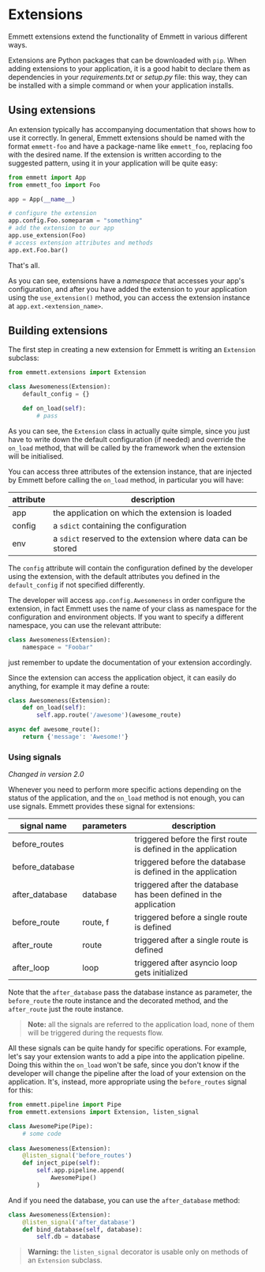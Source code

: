 Extensions
==========

Emmett extensions extend the functionality of Emmett in various different ways.

Extensions are Python packages that can be downloaded with `pip`. When adding extensions to your application, it is a good habit to declare them as dependencies in your *requirements.txt* or *setup.py* file: this way, they can be installed with a simple command or when your application installs.

Using extensions
----------------

An extension typically has accompanying documentation that shows how to use it correctly. In general, Emmett extensions should be named with the format `emmett-foo` and have a package-name like `emmett_foo`, replacing foo with the desired name. If the extension is written according to the suggested pattern, using it in your 
application will be quite easy:

```python
from emmett import App
from emmett_foo import Foo

app = App(__name__)

# configure the extension
app.config.Foo.someparam = "something"
# add the extension to our app
app.use_extension(Foo)
# access extension attributes and methods
app.ext.Foo.bar()
```

That's all.   

As you can see, extensions have a *namespace* that accesses your app's configuration, and after you have added the extension to your application using the `use_extension()` method, you can access the extension instance at `app.ext.<extension_name>`.


Building extensions
-------------------

The first step in creating a new extension for Emmett is writing an `Extension` subclass:

```python
from emmett.extensions import Extension

class Awesomeness(Extension):
    default_config = {}

    def on_load(self):
        # pass
```

As you can see, the `Extension` class in actually quite simple, since you just have to write down the default configuration (if needed) and override the `on_load` method, that will be called by the framework when the extension will be initialised.

You can access three attributes of the extension instance, that are injected by Emmett before calling the `on_load` method, in particular you will have:

| attribute | description |
| --- | --- |
| app | the application on which the extension is loaded |
| config | a `sdict` containing the configuration |
| env | a `sdict` reserved to the extension where data can be stored |

The `config` attribute will contain the configuration defined by the developer using the extension, with the default attributes you defined in the `default_config` if not specified differently.

The developer will access `app.config.Awesomeness` in order configure the extension, in fact Emmett uses the name of your class as namespace for the configuration and environment objects. If you want to specify a different namespace, you can use the relevant attribute:

```python
class Awesomeness(Extension):
    namespace = "Foobar"
```

just remember to update the documentation of your extension accordingly.

Since the extension can access the application object, it can easily do anything, for example it may define a route:

```python
class Awesomeness(Extension):
    def on_load(self):
        self.app.route('/awesome')(awesome_route)

async def awesome_route():
    return {'message': 'Awesome!'}
```

### Using signals

*Changed in version 2.0*

Whenever you need to perform more specific actions depending on the status of the application, and the `on_load` method is not enough, you can use signals. Emmett provides these signal for extensions:

| signal name | parameters | description |
| --- | --- | --- |
| before\_routes | | triggered before the first route is defined in the application |
| before\_database | | triggered before the database is defined in the application |
| after\_database | database | triggered after the database has been defined in the application |
| before\_route | route, f | triggered before a single route is defined |
| after\_route | route | triggered after a single route is defined |
| after\_loop | loop | triggered after asyncio loop gets initialized |

Note that the `after_database` pass the database instance as parameter, the `before_route` the route instance and the decorated method, and the `after_route` just the route instance.

> **Note:** all the signals are referred to the application load, none of them will be triggered during the requests flow.

All these signals can be quite handy for specific operations. For example, let's say your extension wants to add a pipe into the application pipeline. Doing this within the `on_load` won't be safe, since you don't know if the developer will change the pipeline after the load of your extension on the application. It's, instead, more appropriate using the `before_routes` signal for this: 

```python
from emmett.pipeline import Pipe
from emmett.extensions import Extension, listen_signal

class AwesomePipe(Pipe):
    # some code
    
class Awesomeness(Extension):
    @listen_signal('before_routes')
    def inject_pipe(self):
        self.app.pipeline.append(
            AwesomePipe()
        )
```

And if you need the database, you can use the `after_database` method:

```python
class Awesomeness(Extension):
    @listen_signal('after_database')
    def bind_database(self, database):
        self.db = database
```

> **Warning:** the `listen_signal` decorator is usable only on methods of an `Extension` subclass.
